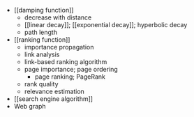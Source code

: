 - [[damping function]]
    - decrease with distance
    - [[linear decay]]; [[exponential decay]]; hyperbolic decay
    - path length
- [[ranking function]]
    - importance propagation
    - link analysis
    - link-based ranking algorithm
    - page importance; page ordering
        - page ranking; PageRank
    - rank quality
    - relevance estimation
- [[search engine algorithm]]
- Web graph
